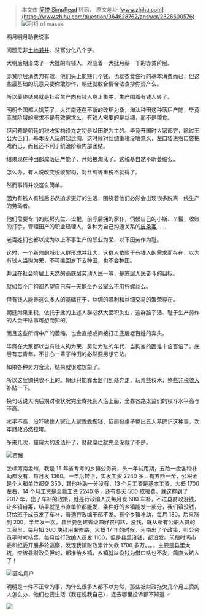 > 本文由 [简悦 SimpRead](http://ksria.com/simpread/) 转码， 原文地址 [www.zhihu.com](https://www.zhihu.com/question/364628762/answer/2328600576) ![](https://pic1.zhimg.com/v2-57f40b722e7a49e28ef5611c8e56f23d_xs.jpg?source=1940ef5c)列祖 of masak

明月明月助我说事

问题无非[土地兼并](https://www.zhihu.com/search?q=%E5%9C%9F%E5%9C%B0%E5%85%BC%E5%B9%B6&search_source=Entity&hybrid_search_source=Entity&hybrid_search_extra=%7B%22sourceType%22%3A%22answer%22%2C%22sourceId%22%3A2328600576%7D)、贫富分化八个字。

大明后期形成了一大批的有钱人，对应着一大批月薪一千的赤贫阶层。

赤贫阶层消费力有效，他们头上能赚几个钱，也就衣食住行的基本消费而已，但这些最基础的玩意只要你敢炒作，朝廷就敢合情合法查抄你资产么。

所以最终结果就是社会生产向有钱人身上集中，生产围着有钱人转了。

明明全国都大饥荒了，大江南还在不断的改稻为桑，淘汰种田这种落后产能，毕竟赤贫阶层的需求不是有效需求么。有钱人需要的是丝绸，而不是粮食。

但问题是朝廷的税收架构设立之初是以田税为主的。毕竟开国时大家都穷，除过王公大臣们，基本没人玩的起丝绸，这时候对丝绸重税没啥意义，左口袋进右口袋把戏而已，而且还不利于统治阶级内部团结。

结果现在种田都成落后产能了，开始被淘汰了。这税基自然不断萎缩么。

怎么办，有人说改变税收架构，对丝绸等重税不就得了。

然而事情并没这么简单。

因为有钱人有钱后必然追求更好的生活，围绕着他们必然会出现很多脱离一线生产的劳动者。

他们需要专门的账房先生、讼棍，前呼后拥的家仆，伺候自己的小斯、丫鬟，收账的打手，管理田产的职业经理人，各种为自己沟通关系的[皮条客](https://www.zhihu.com/search?q=%E7%9A%AE%E6%9D%A1%E5%AE%A2&search_source=Entity&hybrid_search_source=Entity&hybrid_search_extra=%7B%22sourceType%22%3A%22answer%22%2C%22sourceId%22%3A2328600576%7D)……

老百姓们也都以成为以上不事生产的职业为荣，以下田劳作为耻。

这时，一个新兴的城市人群形成并壮大，这群人依附于有钱人的需求而存在，以为有钱人当狗为荣，不可能回乡下去种田，也不会种田。

并且在社会阶层上天然的高底层劳动人民一等，是底层人民奋斗的目标。

就如每个厂狗都希望自己有一天能坐办公室么不用拧螺丝么。

但有钱人能养这么多人的基础在于，丝绸的暴利和丝绸交易的繁荣存在。

朝廷如果重税，依托于此的上述人群必然大面积失业，这群脑子活、耻于生产劳作的人会干啥事可想而知的。

而且这些所谓中产的萎缩，也会直接或间接打击底层老百姓的奔头。

毕竟在大家都以当有钱人狗为荣、劳动为耻的年代，当狗变的困难十倍百倍了，底层有志青年，不甘心一辈子种田的必然要另想它法。

如果各种势力合流，结果就很难想象了。

所以这丝绸税收不上的。朝廷只能靠太监们到处奔走，玩弄些权术，整些[非税收入](https://www.zhihu.com/search?q=%E9%9D%9E%E7%A8%8E%E6%94%B6%E5%85%A5&search_source=Entity&hybrid_search_source=Entity&hybrid_search_extra=%7B%22sourceType%22%3A%22answer%22%2C%22sourceId%22%3A2328600576%7D)补贴一下。

换句话说大明后期财税状况完全寄托到人治上面，全靠各路太监们的权斗水平高与不高。

水平不高，没吓唬住人家让人家乖乖掏钱，反而掀桌子整出五人墓碑记这种事，次年财政必然拉垮。

多来几次，窟窿大的没法补了，财政糜烂就完全没救了不是。

![](https://pic1.zhimg.com/v2-abed1a8c04700ba7d72b45195223e0ff_xs.jpg?source=1940ef5c)贾耀

坐标河南孟州，我是 15 年省考考的乡镇公务员，头一年试用期，五险一金各种补助都没有，每月发 1360。一年后转正，实发工资 2240 多，有五险一金，公积金是个人和单位都交 350，其他补助一分没有，13 个月工资是基本工资，大概 1700 左右，14 个月工资是全额工资 2240 多，还有冬天 500 取暖费。就这样到了 2017 年，出了车补的政策，就是行政编人员每月发 600 车补，不过县财政没钱，让乡镇自筹，结果就是市直单位都能发，条件好的乡镇能发一部分，我们镇没钱，只给班子成员发了车补，普通行政编干部不发。有个乡镇补助，每月 180，后来涨到 200，半年发一次。县里要创建省级四好农村路，没钱，就从所有公职人员的工资里，每月扣 300 块钱用来修路。大概 17 年的时候，河南出了个政策，叫公务员平时考核奖，每月给行政编人员发 1100，但是县里没钱，都没发。前段时间市委和纪委开展多轮巡察，发现我镇财政累计欠款 1700 多万。。。。主要是县里太坑，应该县财政负担的，都推给乡镇，乡镇就以没钱为借口啥也不发，简直太坑人了！

![](https://pic1.zhimg.com/v2-d41c2ceaed8f51999522f903672a521f_xs.jpg?source=1940ef5c)匿名用户

明明是一件不正常的事，为什么很多人都不以为然，那些被财政拖欠几个月工资的人怎么办，他们也要生活（我在说我自己），连去哪里投诉都不知道 ‍♂️

![](https://pica.zhimg.com/v2-7f2b7104ed82a890f2c109b47b7fdd01_r.jpg?source=1940ef5c)